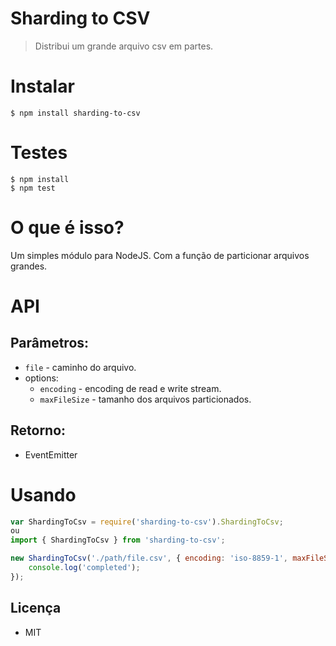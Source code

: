 # Sharding to CSV

> Distribui um grande arquivo csv em partes.

# Instalar
```
$ npm install sharding-to-csv
```

# Testes

```
$ npm install
$ npm test
```

# O que é isso?

Um simples módulo para NodeJS. Com a função de particionar arquivos grandes.

# API
## Parâmetros:
- `file` - caminho do arquivo.
- options:
    - `encoding` - encoding de read e write stream.
    - `maxFileSize` - tamanho dos arquivos particionados.

## Retorno:
- EventEmitter

# Usando
```javascript
var ShardingToCsv = require('sharding-to-csv').ShardingToCsv;
ou
import { ShardingToCsv } from 'sharding-to-csv';

new ShardingToCsv('./path/file.csv', { encoding: 'iso-8859-1', maxFileSize: 536870912 }).shard().on('completed', () => {
    console.log('completed');
});
```

## Licença
- MIT
